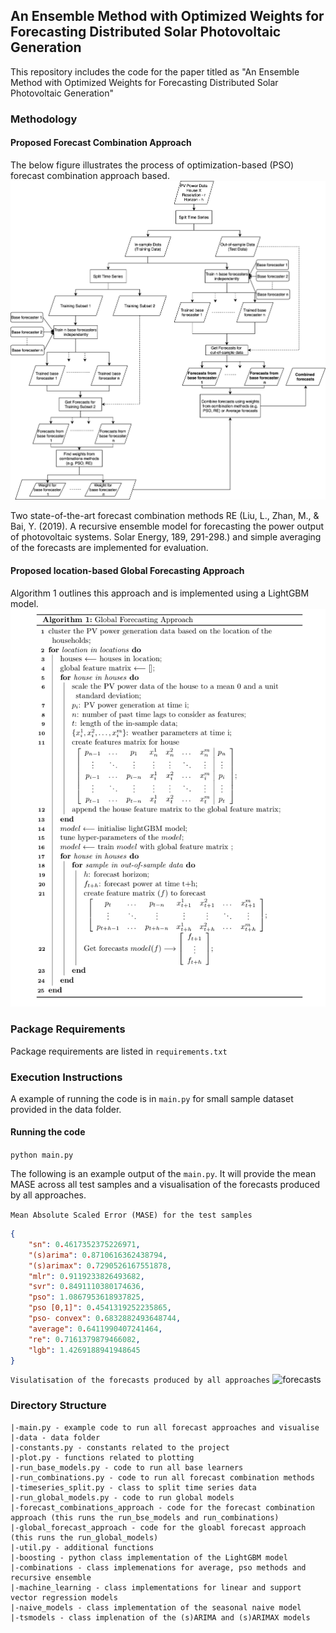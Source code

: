 ## An Ensemble Method with Optimized Weights for Forecasting Distributed Solar Photovoltaic Generation


This repository includes the code for the paper titled as "An Ensemble Method with Optimized Weights for Forecasting Distributed Solar Photovoltaic Generation"

### Methodology
#### Proposed Forecast Combination Approach 

The below figure illustrates the process of optimization-based (PSO) forecast combination approach based. 
![combprocess](data/CombProcess.jpg)

Two state-of-the-art forecast combination methods RE (Liu, L., Zhan, M., & Bai, Y. (2019). A recursive ensemble model for forecasting the power output of photovoltaic systems. Solar Energy, 189, 291-298.) and simple averaging of the forecasts are implemented for evaluation.

#### Proposed location-based Global Forecasting Approach
Algorithm 1 outlines this approach and is implemented using a LightGBM model.
![gfm](data/GFM.png)

### Package Requirements
Package requirements are listed in `requirements.txt`

### Execution Instructions
A example of running the code is in `main.py` for small sample dataset provided in the data folder.

#### Running the code
`python main.py`

The following is an example output of the `main.py`. It will provide the mean MASE across all test samples and a visualisation of the forecasts produced by all approaches.

```Mean Absolute Scaled Error (MASE) for the test samples```
```json
{
    "sn": 0.4617352375226971, 
    "(s)arima": 0.8710616362438794,
    "(s)arimax": 0.7290526167551878, 
    "mlr": 0.9119233826493682, 
    "svr": 0.8491110380174636, 
    "pso": 1.0867953618937825, 
    "pso [0,1]": 0.4541319252235865, 
    "pso- convex": 0.6832882493648744, 
    "average": 0.6411990407241464, 
    "re": 0.7161379879466082,
    "lgb": 1.4269188941948645
}
 ```
```Visulatisation of the forecasts produced by all approaches``` 
![forecasts](data/example_output.png)

### Directory Structure
```
|-main.py - example code to run all forecast approaches and visualise
|-data - data folder
|-constants.py - constants related to the project
|-plot.py - functions related to plotting
|-run_base_models.py - code to run all base learners
|-run_combinations.py - code to run all forecast combination methods
|-timeseries_split.py - class to split time series data
|-run_global_models.py - code to run global models
|-forecast_combinations_approach - code for the forecast combination approach (this runs the run_bse_models and run_combinations)
|-global_forecast_approach - code for the gloabl forecast approach (this runs the run_global_models)
|-util.py - additional functions
|-boosting - python class implementation of the LightGBM model
|-combinations - class implemenations for average, pso methods and recursive ensemble
|-machine_learning - class implementations for linear and support vector regression models
|-naive_models - class implementation of the seasonal naive model
|-tsmodels - class implenation of the (s)ARIMA and (s)ARIMAX models
```